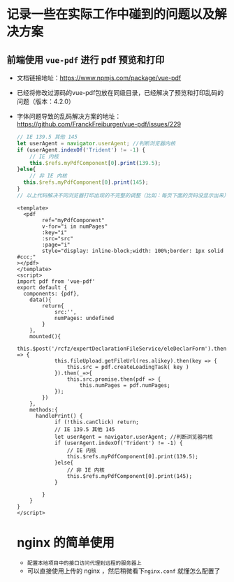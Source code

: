 # 记录一些在实际工作中碰到的问题以及解决方案

## 前端使用 `vue-pdf` 进行 pdf 预览和打印

+ 文档链接地址：https://www.npmjs.com/package/vue-pdf

+ 已经将修改过源码的vue-pdf包放在同级目录，已经解决了预览和打印乱码的问题（版本：4.2.0）

+ 字体问题导致的乱码解决方案的地址：https://github.com/FranckFreiburger/vue-pdf/issues/229

  ```js
  // IE 139.5 其他 145
  let userAgent = navigator.userAgent; //判断浏览器内核
  if (userAgent.indexOf('Trident') != -1) {
      // IE 内核
      this.$refs.myPdfComponent[0].print(139.5);
  }else{
      // 非 IE 内核
   	this.$refs.myPdfComponent[0].print(145);
  }
  // 以上代码解决不同浏览器打印出现的不完整的调整（比如：每页下面的页码没显示出来）
  ```

  ```vue
  <template>
  	<pdf
          ref="myPdfComponent"
          v-for="i in numPages"
          :key="i"
          :src="src"
          :page="i"
          style="display: inline-block;width: 100%;border: 1px solid #ccc;"
  ></pdf>
  </template>
  <script>
  import pdf from 'vue-pdf'
  export default {
  	components: {pdf},
      data(){
          return{
              src:'',
              numPages: undefined
          }
      },
      mounted(){
          this.$post('/rcfz/expertDeclarationFileService/eleDeclarForm').then(res => {
              this.fileUpload.getFileUrl(res.alikey).then(key => {
                  this.src = pdf.createLoadingTask( key )
              }).then(_=>{
                  this.src.promise.then(pdf => {
                      this.numPages = pdf.numPages;
              });
          }) 
      },
      methods:{
      	handlePrint() {
              if (!this.canClick) return;
              // IE 139.5 其他 145
              let userAgent = navigator.userAgent; //判断浏览器内核
              if (userAgent.indexOf('Trident') != -1) {
                  // IE 内核
                  this.$refs.myPdfComponent[0].print(139.5);
              }else{
                  // 非 IE 内核
                  this.$refs.myPdfComponent[0].print(145);
              }
              
          }
      }
  }
  </script>
  ```

  # nginx 的简单使用
  
  + `配置本地项目中的接口访问代理到远程的服务器上`
  + 可以直接使用上传的 nginx ，然后稍微看下`nginx.conf` 就懂怎么配置了
  
  
  
  